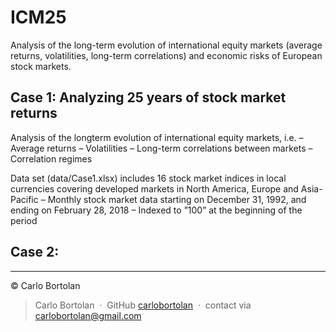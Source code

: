 # ICM25

Analysis of the long-term evolution of international equity markets (average returns, volatilities, long-term correlations) and economic risks of European stock markets.

## Case 1: Analyzing 25 years of stock market returns

Analysis of the longterm evolution of international equity markets, i.e.
– Average returns
– Volatilities
– Long-term correlations between markets
– Correlation regimes

Data set (data/Case1.xlsx) includes 16 stock market indices in local currencies covering developed markets in North America, Europe and Asia-Pacific
– Monthly stock market data starting on December 31, 1992, and ending on February 28, 2018
– Indexed to ”100” at the beginning of the period

## Case 2: 

---

© Carlo Bortolan

> Carlo Bortolan &nbsp;&middot;&nbsp;
> GitHub [carlobortolan](https://github.com/carlobortolan) &nbsp;&middot;&nbsp;
> contact via [carlobortolan@gmail.com](mailto:carlobortolan@gmail.com)
